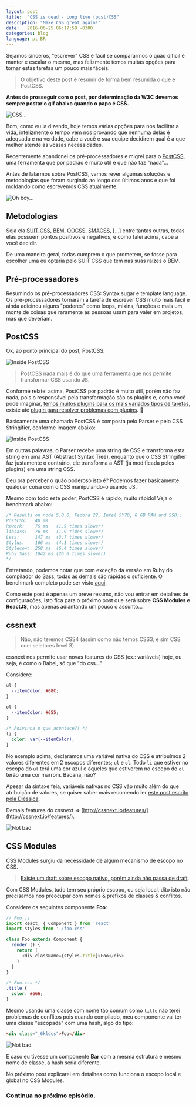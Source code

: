 ```yaml
---
layout: post
title:  "CSS is dead - Long live (post)CSS"
description: "Make CSS great again!"
date:   2016-06-25 06:17:58 -0300
categories: blog
language: pt-BR
---
```


Sejamos sinceros, "escrever" CSS é fácil se compararmos o quão difícil é manter e escalar o mesmo, mas felizmente temos muitas opções para tornar estas tarefas um pouco mais fáceis.

> O objetivo deste post é resumir de forma bem resumida o que é PostCSS.

**Antes de prosseguir com o post, por determinação da W3C devemos sempre postar o gif abaixo quando o papo é CSS.**

![CSS...](/img/css.gif)

Bom, como eu ia dizendo, hoje temos várias opções para nos facilitar a vida, infelizmente o tempo vem nos provando que nenhuma delas é adequada e na verdade, cabe a você e sua equipe decidirem qual é a que melhor atende as vossas necessidades.

Recentemente abandonei os pré-processadores e migrei para o [PostCSS](http://postcss.org/), uma ferramenta que por padrão é muito útil e que não faz "nada"...

Antes de falarmos sobre PostCSS, vamos rever algumas soluções e metodologias que foram surgindo ao longo dos últimos anos e que foi moldando como escrevemos CSS atualmente.

![Oh boy...](/img/oh-boy.gif)

## Metodologias

Seja ela [SUIT CSS](https://suitcss.github.io/), [BEM](https://en.bem.info/), [OOCSS](http://oocss.org/), [SMACSS](https://smacss.com/), [...] entre tantas outras, todas elas possuem pontos positivos e negativos, e como falei acima, cabe a você decidir.

De uma maneira geral, todas cumprem o que prometem, se fosse para escolher uma eu optaria pelo SUIT CSS que tem nas suas raízes o BEM.

## Pré-processadores

Resumindo os pré-processadores CSS: Syntax sugar e template language. Os pré-processadores tornaram a tarefa de escrever CSS muito mais fácil e ainda adicinou alguns "poderes" como loops, mixins, funções e mais um monte de coisas que raramente as pessoas usam para valer em projetos, mas que deveriam.

## PostCSS

Ok, ao ponto principal do post, PostCSS.

![Inside PostCSS](/img/go-on.gif)

> PostCSS nada mais é do que uma ferramenta que nos permite transformar CSS usando JS.

Conforme relatei acima, PostCSS por padrão é muito útil, porém não faz nada, pois o responsável pela transformação são os plugins e, como você pode imaginar, [temos muitos plugins para os mais variados tipos de tarefas](http://postcss.parts/), existe até [plugin para resolver problemas com plugins](https://github.com/postcss/postcss-use). 🤔

Basicamente uma chamada PostCSS é composta pelo Parser e pelo CSS Stringifier, conforme imagem abaixo:

![Inside PostCSS](/img/inside-postcss.png)

Em outras palavras, o Parser recebe uma string de CSS e transforma esta string em uma AST (Abstract Syntax Tree), enquanto que o CSS Stringifier faz justamente o contrário, ele transforma a AST (já modificada pelos plugins) em uma string CSS.

Deu pra perceber o quão poderoso isto é? Podemos fazer basicamente qualquer coisa com o CSS manipulando-o usando JS.

Mesmo com todo este poder, PostCSS é rápido, muito rápido! Veja o benchmark abaixo:

```css
/* Results on node 5.0.0, Fedora 22, Intel 5Y70, 8 GB RAM and SSD::
PostCSS:   40 ms
Rework:    75 ms   (1.9 times slower)
libsass:   76 ms   (1.9 times slower)
Less:      147 ms  (3.7 times slower)
Stylus:    166 ms  (4.1 times slower)
Stylecow:  258 ms  (6.4 times slower)
Ruby Sass: 1042 ms (26.0 times slower)
*/
```

Entretando, podemos notar que com exceção da versão em Ruby do compilador do Sass, todas as demais são rápidas o suficiente. O benchmark completo pode ser visto [aqui](https://github.com/postcss/benchmark).

Como este post é apenas um breve resumo, não vou entrar em detalhes de configurações, isto fica para o próximo post que será sobre **CSS Modules e ReactJS**, mas apenas adiantando um pouco o assunto...

## cssnext

> Não, não teremos CSS4 (assim como não temos CSS3, e sim CSS com seletores level 3).

cssnext nos permite usar novas features do CSS (ex.: variáveis) hoje, ou seja, é como o Babel, só que "do css..."

Considere:

```css
ul {
  --itemColor: #08C;
}

ol {
  --itemColor: #655;
}

/* Adivinha o que acontece?! */
li {
  color: var(--itemColor);
}
```

No exemplo acima, declaramos uma variável nativa do CSS e atribuímos 2 valores diferentes em 2 escopos diferentes; `ul` e `ol`. Todo `li` que estiver no escopo do `ul` terá uma cor azul e aqueles que estiverem no escopo do `ol` terão uma cor marrom. Bacana, não?

Apesar da sintaxe feia, variáveis nativas no CSS vão muito além do que atribuição de valores, se quiser saber mais recomendo ler [este post escrito pela Diéssica](https://diessi.ca/blog/a-cascata-das-variaveis-do-css/).

Demais features do cssnext => [http://cssnext.io/features/](http://cssnext.io/features/).

![Not bad](/img/not-bad.gif)

## CSS Modules

CSS Modules surgiu da necessidade de algum mecanismo de escopo no CSS.

> [Existe um draft sobre escopo nativo, porém ainda não passa de draft](https://www.w3.org/TR/css-scoping-1/).

Com CSS Modules, tudo tem seu próprio escopo, ou seja local, dito isto não precisamos nos preocupar com nomes & prefixos de classes & conflitos.

Considere os seguintes componente **Foo**:

```js
// Foo.js
import React, { Component } from 'react'
import styles from './foo.css'

class Foo extends Component {
  render () {
    return (
      <div className={styles.title}>Foo</div>
    )
  }
}
```

```css
/* Foo.css */
.title {
  color: #666;
}
```

Mesmo usando uma classe com nome tão comum como `title` não terei problemas de conflitos pois quando compilado, meu componente vai ter uma classe "escopada" com uma hash, algo do tipo:

```html
<div class="_6kldcs">Foo</div>
```

![Not bad](/img/clap-kim.gif)

E caso eu tivesse um componente **Bar** com a mesma estrutura e mesmo nome de classe, a hash seria diferente.

No próximo post explicarei em detalhes como funciona o escopo local e global no CSS Modules.

### Continua no próximo episódio.
